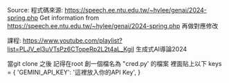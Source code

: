 Source:
程式碼來源: https://speech.ee.ntu.edu.tw/~hylee/genai/2024-spring.php
Get information from https://speech.ee.ntu.edu.tw/~hylee/genai/2024-spring.php
再做對應修改

課程:
https://www.youtube.com/playlist?list=PLJV_el3uVTsPz6CTopeRp2L2t4aL_KgiI
生成式AI導論2024

當git clone 之後
記得在root 創一個檔名為 "cred.py' 的檔案
裡面貼上以下
keys = {
  'GEMINI_API_KEY': '這裡放入你的API Key',
}